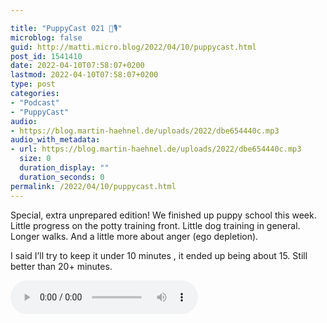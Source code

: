 ```yaml
---

title: "PuppyCast 021 🐶🎙"
microblog: false
guid: http://matti.micro.blog/2022/04/10/puppycast.html
post_id: 1541410
date: 2022-04-10T07:58:07+0200
lastmod: 2022-04-10T07:58:07+0200
type: post
categories:
- "Podcast"
- "PuppyCast"
audio:
- https://blog.martin-haehnel.de/uploads/2022/dbe654440c.mp3
audio_with_metadata:
- url: https://blog.martin-haehnel.de/uploads/2022/dbe654440c.mp3
  size: 0
  duration_display: ""
  duration_seconds: 0
permalink: /2022/04/10/puppycast.html
---
```

Special, extra unprepared edition! We finished up puppy school this week. Little progress on the potty training front. Little dog training in general. Longer walks. And a little more about anger (ego depletion).

I said I’ll try to keep it under 10 minutes , it ended up being about 15. Still better than 20+ minutes.

<audio controls="controls" src="https://blog.martin-haehnel.de/uploads/2022/dbe654440c.mp3" preload="metadata" />
